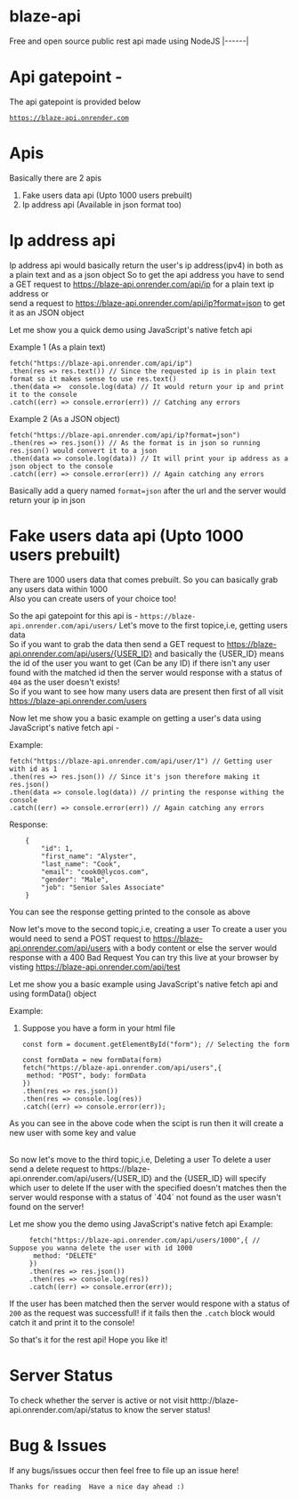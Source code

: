# blaze-api
Free and open source public rest api made using NodeJS
|------|

# Api gatepoint -

The api gatepoint is provided below 

<a href="https://blaze-api.onrender.com">
    
```
https://blaze-api.onrender.com
```
</a>

# Apis

Basically there are 2 apis
1. Fake users data api (Upto 1000 users prebuilt)
2. Ip address api (Available in json format too)

# Ip address api
Ip address api would basically return the user's ip address(ipv4) in both as a plain text and as a json object
So to get the api address you have to send a GET request to https://blaze-api.onrender.com/api/ip for a plain text ip address or <br>
send a request to https://blaze-api.onrender.com/api/ip?format=json to get it as an JSON object

Let me show you a quick demo using JavaScript's native fetch api

Example 1 (As a plain text)
```
fetch("https://blaze-api.onrender.com/api/ip")
.then(res => res.text()) // Since the requested ip is in plain text format so it makes sense to use res.text()
.then(data =>  console.log(data) // It would return your ip and print it to the console
.catch((err) => console.error(err)) // Catching any errors
```

Example 2 (As a JSON object)
```
fetch("https://blaze-api.onrender.com/api/ip?format=json")
.then(res => res.json()) // As the format is in json so running res.json() would convert it to a json
.then(data => console.log(data)) // It will print your ip address as a json object to the console
.catch((err) => console.error(err)) // Again catching any errors
```

Basically add a query named `format=json` after the url and the server would return your ip in json

# Fake users data api (Upto 1000 users prebuilt)
There are 1000 users data that comes prebuilt. So you can basically grab any users data within 1000 
<br>
Also you can create users of your choice too!

So the api gatepoint for this api is - `https://blaze-api.onrender.com/api/users/`
Let's move to the first topice,i.e, getting users data
<br>
So if you want to grab the data then send a GET request to https://blaze-api.onrender.com/api/users/{USER_ID} and basically the {USER_ID} means the id of the user you want to get (Can be any ID) if there isn't any user found with the matched id then the server would response with a status of `404` as the user doesn't exists!
<br>
So if you want to see how many users data are present then first of all visit https://blaze-api.onrender.com/users

Now let me show you a basic example on getting a user's data using JavaScript's native fetch api -

Example:
```
fetch("https://blaze-api.onrender.com/api/user/1") // Getting user with id as 1
.then(res => res.json()) // Since it's json therefore making it res.json()
.then(data => console.log(data)) // printing the response withing the console
.catch((err) => console.error(err)) // Again catching any errors
```

Response:
```
    {
        "id": 1,
        "first_name": "Alyster",
        "last_name": "Cook",
        "email": "cook0@lycos.com",
        "gender": "Male",
        "job": "Senior Sales Associate"
    }
```

You can see the response getting printed to the console as above

Now let's move to the second topic,i.e, creating a user
To create a user you would need to send a POST request to https://blaze-api.onrender.com/api/users with a body content or else the server would response with a 400 Bad Request
You can try this live at your browser by visting https://blaze-api.onrender.com/api/test

Let me show you a basic example using JavaScript's native fetch api and using formData() object

Example:
  1. Suppose you have a form in your html file
     ```
     const form = document.getElementById("form"); // Selecting the form

     const formData = new formData(form)
     fetch("https://blaze-api.onrender.com/api/users",{
      method: "POST", body: formData
     })
     .then(res => res.json())
     .then(res => console.log(res))
     .catch((err) => console.error(err));
     ```

As you can see in the above code when the scipt is run then it will create a new user with some key and value  

<br>
So now let's move to the third topic,i.e, Deleting a user
To delete a user send a delete request to https://blaze-api.onrender.com/api/users/{USER_ID} and the {USER_ID} will specify which user to delete 
If the user with the specified doesn't matches then the server would response with a status of `404` not found as the user wasn't found on the server!

Let me show you the demo using JavaScript's native fetch api
Example:
```
     fetch("https://blaze-api.onrender.com/api/users/1000",{ // Suppose you wanna delete the user with id 1000
      method: "DELETE"
     })
     .then(res => res.json())
     .then(res => console.log(res))
     .catch((err) => console.error(err));

```
If the user has been matched then the server would respone with a status of `200` as the request was successfull! if it fails then the `.catch` block would catch it and print it to the console!

So that's it for the rest api!
Hope you like it!

# Server Status
To check whether the server is active or not visit htttp://blaze-api.onrender.com/api/status to know the server status!

# Bug & Issues
If any bugs/issues occur then feel free to file up an issue here!


`Thanks for reading 
Have a nice day ahead :)`
